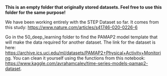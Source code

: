 **This is an empty folder that originally stored datasets. Feel free to use this folder for the same purpose!**

We have been working entirely with the STEP Dataset so far. It comes from this study: https://www.nature.com/articles/s41746-020-0226-6

Go in the 50_deep_learning folder to find the PAMAP2 model template that will make the data required for another dataset. The link for the dataset is here: https://archive.ics.uci.edu/ml/datasets/PAMAP2+Physical+Activity+Monitoring. You can clean it yourself using the functions from this notebook: https://www.kaggle.com/avrahamcalev/time-series-models-pamap2-dataset.

